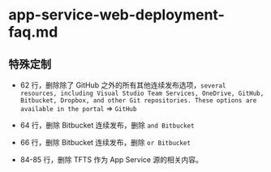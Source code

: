 # app-service-web-deployment-faq.md

## 特殊定制

* 62 行，删除除了 GitHub 之外的所有其他连续发布选项，`several resources, including Visual Studio Team Services, OneDrive, GitHub, Bitbucket, Dropbox, and other Git repositories. These options are available in the portal` => `GitHub`

* 64 行，删除 Bitbucket 连续发布，删除 `and Bitbucket`

* 66 行，删除 Bitbucket 连续发布，删除 `or Bitbucket`

* 84-85 行，删除 TFTS 作为 App Service 源的相关内容。